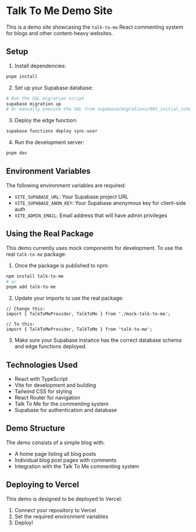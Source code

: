 # Talk To Me Demo Site

This is a demo site showcasing the `talk-to-me` React commenting system for blogs and other content-heavy websites.

## Setup

1. Install dependencies:

```bash
pnpm install
```

2. Set up your Supabase database:

```bash
# Run the SQL migration script
supabase migration up
# Or manually execute the SQL from supabase/migrations/001_initial_schema.sql
```

3. Deploy the edge function:

```bash
supabase functions deploy sync-user
```

4. Run the development server:

```bash
pnpm dev
```

## Environment Variables

The following environment variables are required:

- `VITE_SUPABASE_URL`: Your Supabase project URL
- `VITE_SUPABASE_ANON_KEY`: Your Supabase anonymous key for client-side auth
- `VITE_ADMIN_EMAIL`: Email address that will have admin privileges

## Using the Real Package

This demo currently uses mock components for development. To use the real `talk-to-me` package:

1. Once the package is published to npm:

```bash
npm install talk-to-me
# or
pnpm add talk-to-me
```

2. Update your imports to use the real package:

```tsx
// Change this:
import { TalkToMeProvider, TalkToMe } from './mock-talk-to-me';

// To this:
import { TalkToMeProvider, TalkToMe } from 'talk-to-me';
```

3. Make sure your Supabase instance has the correct database schema and edge functions deployed.

## Technologies Used

- React with TypeScript
- Vite for development and building
- Tailwind CSS for styling
- React Router for navigation
- Talk To Me for the commenting system
- Supabase for authentication and database

## Demo Structure

The demo consists of a simple blog with:

- A home page listing all blog posts
- Individual blog post pages with comments
- Integration with the Talk To Me commenting system

## Deploying to Vercel

This demo is designed to be deployed to Vercel:

1. Connect your repository to Vercel
2. Set the required environment variables
3. Deploy!
